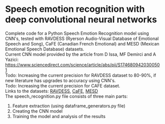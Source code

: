 # Speech emotion recognition with deep convolutional neural networks
Complete code for a Python Speech Emotion Recognition model using CNN's, tested with RAVDESS (Ryerson Audio-Visual Database of Emotional Speech and Song),
CaFE (Canadian French Emotional) and MESD (Mexican Emotional Speech Database) datasets.  
Current CNN model provided by the article from D Issa, MF Demirci and A Yazici: https://www.sciencedirect.com/science/article/abs/pii/S1746809420300501  
Todo: Increasing the current precision for RAVDESS dataset to 80-90%, if new literature has upgrades to accuracy using CNN's.  
Todo: Increasing the current precision for CAFE dataset.  
Links to the datasets: [RAVDESS](https://www.kaggle.com/datasets/uwrfkaggler/ravdess-emotional-speech-audio), [CaFE](https://zenodo.org/records/1478765), [MESD](https://www.kaggle.com/datasets/saurabhshahane/mexican-emotional-speech-database-mesd)  
The speech_recognition.py file consists of three main parts:  
1. Feature extraction (using dataframe_generators.py file)
2. Creating the CNN model
3. Training the model and analysis of the results

